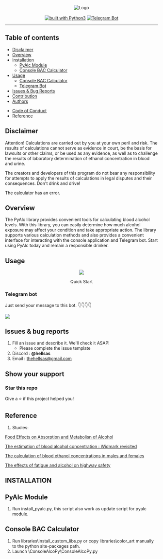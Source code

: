 
<div align="center">
<img src="https://github.com/HellSAS/PyAlc/blob/work2/otherfile/banner.png" alt="Logo">
<br/>
<br/>
<a href="https://www.python.org/"><img src="https://img.shields.io/badge/built%20with-Python3-green.svg" alt="built with Python3"></a>
<a href="https://t.me/Testing1112Bot" target="__blank"><img src="https://img.shields.io/badge/Telegram-Bot-red.svg" alt="Telegram Bot"></a>
<!--<a href="https://discord.com/invite/FAAyq3QJqP"><img src="https://img.shields.io/discord/897532566301724722.svg" alt="Discord Channel"></a> -->
</div> 
	
----------
## Table of contents		
   * [Disclaimer](https://github.com/HellSAS/PyAlc#disclaimer])		
   * [Overview](https://github.com/HellSAS/PyAlc#overview)
   * [Installation](https://github.com/HellSAS/PyAlc/blob/master/INSTALL.md)
       * [PyAlc Module](https://github.com/HellSAS/PyAlc##pyalcmodule)
	   * [Console BAC Calculator](https://github.com/HellSAS/PyAlc##consolebaccalculator)
   * [Usage](https://github.com/HellSAS/PyAlc#usage)
       * [Console BAC Calculator](https://github.com/HellSAS/PyAlc/tree/master/ConsoleAlcoPy)
   	   * [Telegram Bot](https://t.me/Testing1112Bot)
   * [Issues & Bug Reports](https://github.com/HellSAS/PyAlc#issues--bug-reports)
   * [Contribution](https://github.com/HellSAS/PyAlc/blob/master/.github/CONTRIBUTING.md)
   * [Authors](https://github.com/HellSAS/PyAlc/blob/master/AUTHORS.md)
   <!--* [License](https://github.com/sepandhaghighi/art/blob/master/LICENSE) -->
   <!--* [Show Your Support](https://github.com/sepandhaghighi/art#show-your-support) -->
   <!--* [Changelog](https://github.com/sepandhaghighi/art/blob/master/CHANGELOG.md)-->
   * [Code of Conduct](https://github.com/sepandhaghighi/art/blob/master/.github/CODE_OF_CONDUCT.md)
   * [Reference](https://github.com/HellSAS/PyAlc#reference)

## Disclaimer
Attention! Calculations are carried out by you at your own peril and risk. The results of calculations cannot serve as evidence in court, be the basis for lawsuits or other claims, or be used as any evidence, as well as to challenge the results of laboratory determination of ethanol concentration in blood and urine.

The creators and developers of this program do not bear any responsibility for attempts to apply the results of calculations in legal disputes and their consequences. Don't drink and drive!

The calculator has an error.
## Overview	
The PyAlc library provides convenient tools for calculating blood alcohol levels. With this library, you can easily determine how much alcohol exposure may affect your condition and take appropriate action. The library supports various calculation methods and also provides a convenient interface for interacting with the console application and Telegram bot. Start using PyAlc today and remain a responsible drinker.


<!--
<table>
	<!--
	<tr align="center"> 
		<td>Open Hub</td>
		<td><a href="https://www.openhub.net/p/artlib"><img src="https://www.openhub.net/p/artlib/widgets/project_thin_badge.gif"></a></td>	
	</tr>
	<tr align="center">
		<td>PyPI Counter</td>
		<td><a href="http://pepy.tech/project/art"><img src="http://pepy.tech/badge/art"></a></td>
	</tr>
	
	<tr align="center">
		<td>Github Stars</td>
		<td><a href="https://github.com/sepandhaghighi/art"><img src="https://img.shields.io/github/stars/sepandhaghighi/art.svg?style=social&label=Stars"></a></td>
	</tr>
	<tr align="center">
		<td>Font Counter</td>
		<td id="font_counter">652</td>
	</tr>
	<tr align="center">
		<td>1-Line-Art Counter</td>
		<td id="art_counter">710</td>
	</tr>
    <tr align="center">
		<td>Decor Counter</td>
		<td id="decor_counter">218</td>
	</tr>
</table>



<table>
	<tr> 
		<td align="center">Branch</td>
		<td align="center">master</td>	
		<td align="center">dev</td>	
	</tr>
	<tr>
		<td align="center">CI</td>
		<td align="center"><img src="https://github.com/sepandhaghighi/art/workflows/CI/badge.svg?branch=master"></td>
		<td align="center"><img src="https://github.com/sepandhaghighi/art/workflows/CI/badge.svg?branch=dev"></td>
	</tr>
</table>

<table>
	<tr> 
		<td align="center">Code Quality</td>
		<td align="center"><a class="badge-align" href="https://www.codacy.com/app/sepand-haghighi/art?utm_source=github.com&amp;utm_medium=referral&amp;utm_content=sepandhaghighi/art&amp;utm_campaign=Badge_Grade"><img src="https://api.codacy.com/project/badge/Grade/405020450bc94088ad1450461831a587"/></a></td>	
		<td align="center"><a href="https://codebeat.co/projects/github-com-sepandhaghighi-art-dev"><img alt="codebeat badge" src="https://codebeat.co/badges/90e77325-a046-4cc5-9c3e-646c011a5b72" /></a></td>	
		<td align="center"><a href="https://www.codefactor.io/repository/github/sepandhaghighi/art"><img src="https://www.codefactor.io/repository/github/sepandhaghighi/art/badge" alt="CodeFactor" /></a></td>
	</tr>
</table>

    -->

## Usage

<div align="center">

<img src="https://github.com/HellSAS/PyAlc/blob/work2/otherfile/ConsoleAlcoPyGif.gif">
<p>Quick Start</p>

</div>				


### Telegram bot			

Just send your message to this bot. 👇👇👇👇		

<a href="https://t.me/Testing1112Bot" target="__blank"><img src="https://img.shields.io/badge/Telegram-Bot1-red.svg"></a>			



## Issues & bug reports			

1. Fill an issue and describe it. We'll check it ASAP!
    - Please complete the issue template
2. Discord : **@hellsas**
3. Email : [thehellsas@gmail.com](mailto:thehellsas@gmail.com "thehellsas@gmail.com")


## Show your support
								
<h3>Star this repo</h3>					

Give a ⭐️ if this project helped you!

## Reference
1. Studies:

[Food Effects on Absorption and Metabolisn of Alcohol](https://pubmed.ncbi.nlm.nih.gov/979272/)

[The estimation of blood alcohol concentration : Widmark revisited](https://pubmed.ncbi.nlm.nih.gov/25868887/)

[The calculation of blood ethanol concentrations in males and females](https://pubmed.ncbi.nlm.nih.gov/11197633/)

[The effects of fatigue and alcohol on highway safety](https://rosap.ntl.bts.gov/view/dot/1285)



<!--
<h3>Donate to our project</h3>	

If you do like our project and we hope that you do, can you please support us? Our project is not and is never going to be working for profit. We need the money just so we can continue doing what we do ;-) .			

<a href="https://www.ascii-art.site/#support" target="_blank"><img src="https://github.com/sepandhaghighi/art/raw/master/otherfile/donate-button.png" height="90px" width="270px" alt="Art Donation"></a>

<h3>Become a sponsor to ART</h3>

* Contact us at the email first	

<h4>Corporate sponsor</h4>

- **$250** a month
- Your company's logo can be featured on **Readme**
- Intended for small companies


<h4>Mega corporate sponsor</h4>

- **$500** a month
- Your company's logo can be featured on **Readme** and **Website**
- Intended for medium-sized companies

-->

## INSTALLATION 

## PyAlc Module
1. Run install_pyalc.py, this script also work as update script for pyalc module.

## Console BAC Calculator
1. Run libraries\install_custom_libs.py or copy libraries\color_art manually to the python site-packages path. 
2. Launch \ConsoleAlcoPy\ConsoleAlcoPy.py